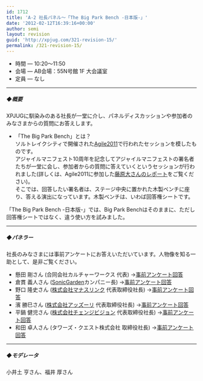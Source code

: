 ```yaml
---
id: 1712
title: 'A-2 社長パネル～「The Big Park Bench -日本版-」'
date: '2012-02-12T16:39:16+00:00'
author: semi
layout: revision
guid: 'http://xpjug.com/321-revision-15/'
permalink: /321-revision-15/
---
```


- 時間 — 10:20～11:50
- 会場 — AB会場：55N号館 1F 大会議室
- 定員 — なし

---

##### ◆概要

XPJUGに馴染みのある社長が一堂に介し、パネルディスカッションや参加者のみなさまからの質問にお答えします。

- 「The Big Park Bench」とは？  
    ソルトレイクシティで開催された[Agile2011](http://agile2011.agilealliance.org/)で行われたセッションを模したものです。  
    アジャイルマニフェスト10周年を記念してアジャイルマニフェストの署名者たちが一堂に会し、参加者からの質問に答えていくというセッションが行われました(詳しくは、Agile2011に参加した[藤原大さんのレポート](http://enterprisezine.jp/article/detail/3384)をご覧ください)。  
    そこでは、回答したい署名者は、ステージ中央に置かれた木製ベンチに座り、答える演出になっています。木製ベンチは、いわば回答権シートです。

「The Big Park Bench -日本版-」では、Big Park Benchはそのままに、ただし回答権シートではなく、違う使い方を試みました。

---

##### ◆パネラー

社長のみなさまには事前アンケートにお答えいただいています。人物像を知る一助として、是非ご覧ください。

- 懸田 剛さん (合同会社カルチャーワークス 代表) →[事前アンケート回答](http://xpjug.com/xpx-contents-a2-kakeda/ "社長パネル事前アンケート～懸田 剛さん")
- 倉貫 義人さん ([SonicGarden](http://www.sonicgarden.jp/)カンパニー長) →[事前アンケート回答](http://xpjug.com/xpx-contents-a2-kuranuk/ "社長パネル事前アンケート～倉貫 義人さん")
- 野口 隆史さん ([株式会社マナスリンク](http://www.manaslink.com/) 代表取締役社長) →[事前アンケート回答](http://xpjug.com/xpx-contents-a2-noguchi/ "社長パネル事前アンケート～野口 隆史さん")
- 濱 勝巳さん ([株式会社アッズーリ](http://www.azzurri.jp/) 代表取締役社長) →[事前アンケート回答](http://xpjug.com/xpx-contents-a2-hama/ "社長パネル事前アンケート～濱 勝巳さん")
- 平鍋 健児さん ([株式会社チェンジビジョン](http://www.change-vision.com/) 代表取締役社長) →[事前アンケート回答](http://xpjug.com/xpx-contents-a2-hiranab/ "社長パネル事前アンケート～平鍋 健児さん")
- 和田 卓人さん (タワーズ・クエスト株式会社 取締役社長) →[事前アンケート回答](http://xpjug.com/xpx-contents-a2-wada/ "社長パネル事前アンケート～和田 卓人さん")

---

##### ◆モデレータ

小井土 亨さん、福井 厚さん